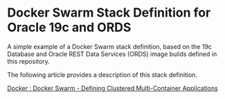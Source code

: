 # Docker Swarm Stack Definition for Oracle 19c and ORDS

A simple example of a Docker Swarm stack definition, based on the 19c Database and Oracle REST Data Services (ORDS) image builds defined in this repository.

The following article provides a description of this stack definition.

[Docker : Docker Swarm - Defining Clustered Multi-Container Applications](https://oracle-base.com/articles/linux/docker-swarm-clustered-multi-container-applications)
